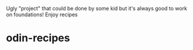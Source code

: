 Ugly "project" that could be done by some kid but it's always good to work on foundations!
Enjoy recipes
# odin-recipes
